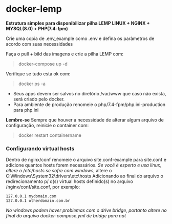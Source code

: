 # docker-lemp
**Estrutura simples para disponibilizar pilha LEMP LINUX + NGINX + MYSQL(8.0) + PHP(7.4-fpm)**

Crie uma copia de .env_example como .env e defina os parâmetros de acordo com suas necessidades

Faça o pull + bild das imagens e crie a pilha LEMP com:

> docker-compose up -d

Verifique se tudo esta ok com:

> docker ps -a

- Seus apps devem ser salvos no diretório /var/www que caso não exista, será criado pelo docker.
- Para ambiente de produção renomeie o php/7.4-fpm/php.ini-production para php.ini

**Lembre-se**
Sempre que houver a necessidade de alterar algum arquivo de configuração, reinicie o container com:

> docker restart containername

### Configurando virtual hosts
Dentro de nginx/conf renomeie o arquivo site.conf-example para site.conf e adicione quantos hosts forem necessários.
*Se você é esperto e usa linux, altere o /etc/hosts*
*se sofre com windows*, altere o C:\Windows\System32\drivers\etc\hosts 
Adicionando ao final do arquivo o redirecionamento p/ o(s) virtual hosts definido(s) no arquivo /nginx/conf/site.conf, por exemplo:
```
127.0.0.1 mydomain.com
127.0.0.1 otherdomain.com.br
```
*No windows podem haver problemas com o drive bridge, portanto altere no final
do arquivo docker-compose.yml de bridge para nat*
